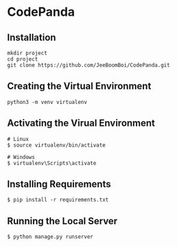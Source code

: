 # CodePanda

## Installation
```
mkdir project
cd project
git clone https://github.com/JeeBoomBoi/CodePanda.git
```  

## Creating the Virtual Environment
```
python3 -m venv virtualenv
```
## Activating the Virual Environment
```
# Linux
$ source virtualenv/bin/activate

# Windows
$ virtualenv\Scripts\activate
```  

## Installing Requirements
```
$ pip install -r requirements.txt
```

## Running the Local Server
```
$ python manage.py runserver
```  
